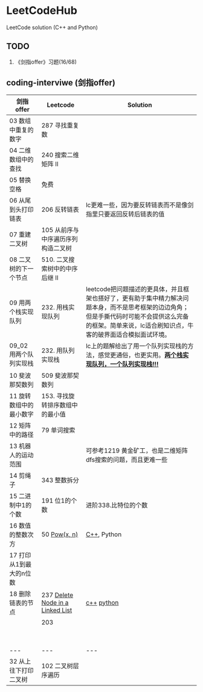 # LeetCodeHub
LeetCode solution (C++ and Python)

## TODO
1. 《剑指offer》习题(16/68)

## coding-interviwe (剑指offer)
| 剑指offer | Leetcode | Solution |  
| --- | --- | --- | 
| 03 数组中重复的数字 | 287 寻找重复数 |  |  
| 04 二维数组中的查找 | 240 搜索二维矩阵 II |  |  
| 05 替换空格 | 免费 |  | 
|06 从尾到头打印链表|206 反转链表|lc更难一些，因为要反转链表而不是像剑指里只要返回反转后链表的值|
|07 重建二叉树|105 从前序与中序遍历序列构造二叉树||
|08 二叉树的下一个节点|510. 二叉搜索树中的中序后继 II|    |
|09 用两个栈实现队列   |  232. 用栈实现队列 | leetcode把问题描述的更具体，并且框架也搭好了，更有助于集中精力解决问题本身，而不是思考框架的边边角角；但是手撕代码时可能不会提供这么完备的框架。简单来说，lc适合刷知识点，牛客的破界面适合模拟面试环境。  |
| 09_02 用两个队列实现栈   |  232. 用队列实现栈 | lc上的题解给出了用一个队列实现栈的方法，感觉更通俗，也更实用。<u>**两个栈实现队列，一个队列实现栈!!!**</u>  |
| 10 斐波那契数列  |509 斐波那契数列   |   |
| 11 旋转数组中的最小数字  | 153. 寻找旋转排序数组中的最小值  |   |
| 12 矩阵中的路径  | 79 单词搜索  |   |
| 13 机器人的运动范围  |   | 可参考1219 黄金矿工，也是二维矩阵dfs搜索的问题，而且更难一些  |
| 14 剪绳子 | 343 整数拆分   |   |
| 15 二进制中1的个数  | 191 位1的个数  | 进阶338.比特位的个数  |
| 16 数值的整数次方 | 50 [Pow(x, n)](https://leetcode-cn.com/problems/powx-n/)  | [C++](https://github.com/codename1995/LeetCodeHub/blob/master/cpp/pow/pow.cpp), Python   |
| 17 打印从1到最大的n位数 |   |   |
| 18 删除链表的节点  | 237 [Delete Node in a Linked List](https://leetcode-cn.com/problems/delete-node-in-a-linked-list/)  | [c++](https://github.com/codename1995/LeetCodeHub/blob/master/cpp/deleteNode/deleteNode.cpp) [python](https://github.com/codename1995/LeetCodeHub/blob/master/python/deleteNode/deleteNode.py)  |
|   | 203  |   |
|   |   |   |
|   |   |   |
|   |   |   |
|   |   |   |
|   |   |   |
|   |   |   |
|   |   |   |
|   |   |   |
| --- | --- | --- | 
|32 从上往下打印二叉树|102 二叉树层序遍历||